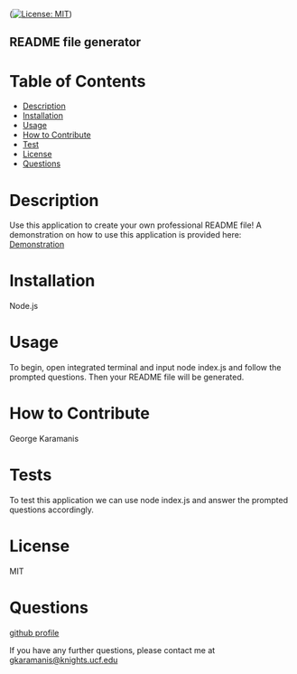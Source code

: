 ([![License: MIT](https://img.shields.io/badge/License-MIT-yellow.svg)](https://opensource.org/licenses/MIT))
  
  ## README file generator
  
  # Table of Contents 
  - [Description](#description)
  - [Installation](#installation)
  - [Usage](#usage)
  - [How to Contribute](#contributing)
  - [Test](#tests)
  - [License](#license)
  - [Questions](#questions)
  
  # Description
  Use this application to create your own professional README file! A demonstration on how to use this application is provided here: [Demonstration](https://app.castify.com/view/a9cb569f-66f5-41f6-a3bf-526a8a5c545b)
  
  # Installation
  Node.js
  
  # Usage
  To begin, open integrated terminal and input node index.js and follow the prompted questions. Then your README file will be generated.
  
  # How to Contribute
  George Karamanis
  
  # Tests
  To test this application we can use node index.js and answer the prompted questions accordingly.
  
  # License
  MIT
  
  # Questions
  [github profile](https://github.com/gkaramanis1)
  
  If you have any further questions, please contact me at gkaramanis@knights.ucf.edu
 
